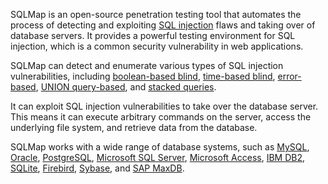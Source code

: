 SQLMap is an open-source penetration testing tool that automates the process of detecting and exploiting [SQL injection]() flaws and taking over of database servers. It provides a powerful testing environment for SQL injection, which is a common security vulnerability in web applications.

SQLMap can detect and enumerate various types of SQL injection vulnerabilities, including [boolean-based blind](), [time-based blind](), [error-based](), [UNION query-based](), and [stacked queries]().

It can exploit SQL injection vulnerabilities to take over the database server. This means it can execute arbitrary commands on the server, access the underlying file system, and retrieve data from the database.

SQLMap works with a wide range of database systems, such as [MySQL](), [Oracle](), [PostgreSQL](), [Microsoft SQL Server](), [Microsoft Access](), [IBM DB2](), [SQLite](), [Firebird](), [Sybase](), and [SAP MaxDB]().